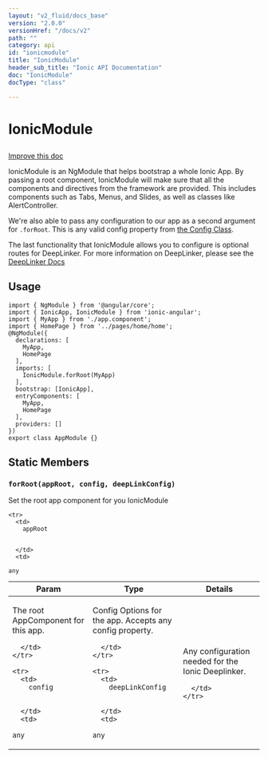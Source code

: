 ```yaml
---
layout: "v2_fluid/docs_base"
version: "2.0.0"
versionHref: "/docs/v2"
path: ""
category: api
id: "ionicmodule"
title: "IonicModule"
header_sub_title: "Ionic API Documentation"
doc: "IonicModule"
docType: "class"

---
```










<h1 class="api-title">
<a class="anchor" name="ionic-module" href="#ionic-module"></a>

IonicModule





</h1>

<a class="improve-v2-docs" href="http://github.com/driftyco/ionic/edit/master/src/index.ts#L256">
Improve this doc
</a>






<p>IonicModule is an NgModule that helps bootstrap a whole Ionic App. By passing a root component, IonicModule will make sure that all the components and directives from the framework are provided. This includes components such as Tabs, Menus, and Slides, as well as classes like AlertController.</p>
<p>We&#39;re also able to pass any configuration to our app as a second argument for <code>.forRoot</code>. This is any valid config property from <a href="/docs/v2/api/config/Config/">the Config Class</a>.</p>
<p>The last functionality that IonicModule allows you to configure is optional routes for DeepLinker. For more information on DeepLinker, please see the <a href="/docs/v2/api/navigation/DeepLinker/">DeepLinker Docs</a></p>




<!-- @usage tag -->

<h2><a class="anchor" name="usage" href="#usage"></a>Usage</h2>

<pre><code class="lang-ts">import { NgModule } from &#39;@angular/core&#39;;
import { IonicApp, IonicModule } from &#39;ionic-angular&#39;;
import { MyApp } from &#39;./app.component&#39;;
import { HomePage } from &#39;../pages/home/home&#39;;
@NgModule({
  declarations: [
    MyApp,
    HomePage
  ],
  imports: [
    IonicModule.forRoot(MyApp)
  ],
  bootstrap: [IonicApp],
  entryComponents: [
    MyApp,
    HomePage
  ],
  providers: []
})
export class AppModule {}
</code></pre>




<!-- @property tags -->
<h2><a class="anchor" name="static-members" href="#static-members"></a>Static Members</h2>
<div id="forRoot"></div>
<h3><a class="anchor" name="forRoot" href="#forRoot"></a><code>forRoot(appRoot,&nbsp;config,&nbsp;deepLinkConfig)</code>
  
</h3>

Set the root app component for you IonicModule


<table class="table param-table" style="margin:0;">
  <thead>
    <tr>
      <th>Param</th>
      <th>Type</th>
      <th>Details</th>
    </tr>
  </thead>
  <tbody>
    
    <tr>
      <td>
        appRoot
        
        
      </td>
      <td>
        
  <code>any</code>
      </td>
      <td>
        <p>The root AppComponent for this app.</p>

        
      </td>
    </tr>
    
    <tr>
      <td>
        config
        
        
      </td>
      <td>
        
  <code>any</code>
      </td>
      <td>
        <p>Config Options for the app. Accepts any config property.</p>

        
      </td>
    </tr>
    
    <tr>
      <td>
        deepLinkConfig
        
        
      </td>
      <td>
        
  <code>any</code>
      </td>
      <td>
        <p>Any configuration needed for the Ionic Deeplinker.</p>

        
      </td>
    </tr>
    
  </tbody>
</table>









<!-- instance methods on the class -->




<!-- related link --><!-- end content block -->


<!-- end body block -->

